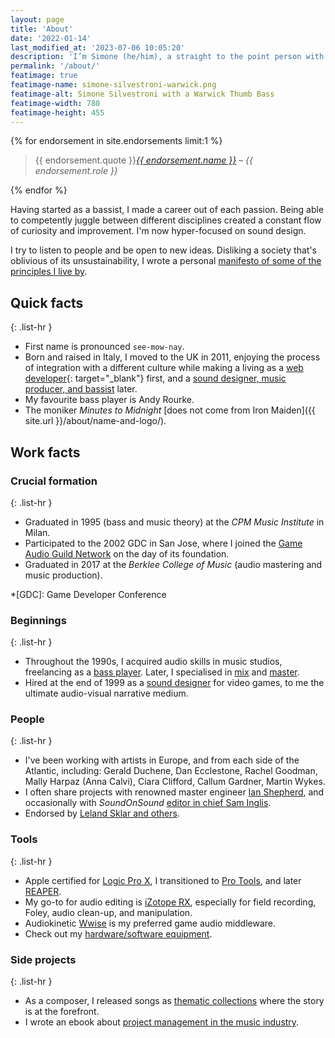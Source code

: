 ```yaml
---
layout: page
title: 'About'
date: '2022-01-14'
last_modified_at: '2023-07-06 10:05:20'
description: 'I’m Simone (he/him), a straight to the point person with a major interest in sound design, music, and programming.'
permalink: '/about/'
featimage: true
featimage-name: simone-silvestroni-warwick.png
featimage-alt: Simone Silvestroni with a Warwick Thumb Bass
featimage-width: 780
featimage-height: 455
---
```

<aside>
  {% for endorsement in site.endorsements limit:1 %}
  <blockquote>
    <p>{{ endorsement.quote }}<cite><a href="{{ endorsement.url }}">{{ endorsement.name }}</a> &ndash; {{ endorsement.role }}</cite></p>
  </blockquote>
  {% endfor %}
</aside>

Having started as a bassist, I made a career out of each passion. Being able to competently juggle between different disciplines created a constant flow of curiosity and improvement. I'm now hyper-focused on sound design.

I try to listen to people and be open to new ideas. Disliking a society that's oblivious of its unsustainability, I wrote a personal [manifesto of some of the principles I live by](/personal-manifesto/).

## Quick facts

{: .list-hr }
- First name is pronounced `see-mow-nay`.
- Born and raised in Italy, I moved to the UK in 2011, enjoying the process of integration with a different culture while making a living as a [web developer](https://simonesilvestroni.com){: target="_blank"} first, and a [sound designer, music producer, and bassist](/work/) later.
- My favourite bass player is Andy Rourke.
- The moniker _Minutes to Midnight_ [does not come from Iron Maiden]({{ site.url }}/about/name-and-logo/).

## Work facts

### Crucial formation

{: .list-hr }
- Graduated in 1995 (bass and music theory) at the _CPM Music Institute_ in Milan.
- Participated to the 2002 GDC in San Jose, where I joined the [Game Audio Guild Network](/work/sound-design/ruff-trigger-playstation2-game/#game-developer-conference-and-gang) on the day of its foundation.
- Graduated in 2017 at the _Berklee College of Music_ (audio mastering and music production).

*[GDC]: Game Developer Conference

### Beginnings

{: .list-hr }
- Throughout the 1990s, I acquired audio skills in music studios, freelancing as a [bass player](/blog/tag/bass/). Later, I specialised in [mix](/blog/tag/mix/) and [master](/blog/tag/master/).
- Hired at the end of 1999 as a [sound designer](/blog/tag/sound-design/) for video games, to me the ultimate audio-visual narrative medium.

### People

{: .list-hr }
- I've been working with artists in Europe, and from each side of the Atlantic, including: Gerald Duchene, Dan Ecclestone, Rachel Goodman, Mally Harpaz (Anna Calvi), Ciara Clifford, Callum Gardner, Martin Wykes.
- I often share projects with renowned master engineer [Ian Shepherd](https://productionadvice.co.uk/about/), and occasionally with _SoundOnSound_ [editor in chief Sam Inglis](https://www.soundonsound.com/author/sam-inglis).
- Endorsed&nbsp;by [Leland Sklar and others](/work/endorsements/).

### Tools

{: .list-hr }
- Apple certified for [Logic Pro X](/blog/tag/logic-pro/), I transitioned to [Pro Tools](/blog/tag/pro-tools/), and later [REAPER](/blog/tag/reaper/).
- My go-to for audio editing is [iZotope RX](/blog/tag/izotope-rx/), especially for field recording, Foley, audio clean-up, and manipulation.
- Audiokinetic [Wwise](/blog/tag/wwise/) is my preferred game audio middleware.
- Check out my [hardware/software equipment](/uses/).

### Side projects

{: .list-hr }
- As a composer, I released songs as [thematic collections](/work/music/) where the story is at the forefront.
- I wrote an ebook about [project management in the music industry](/blog/project-management/).